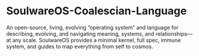 # SoulwareOS-Coalescian-Language
An open-source, living, evolving “operating system” and language for describing, evolving, and navigating meaning, systems, and relationships—at any scale. SoulwareOS provides a minimal kernel, full spec, immune system, and guides to map everything from self to cosmos.
